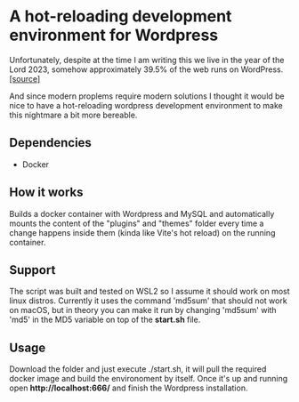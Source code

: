 # A hot-reloading development environment for Wordpress

Unfortunately, despite at the time I am writing this we live in the year of the Lord 2023, somehow approximately 39.5% of the web runs on WordPress. [[source]](https://techjury.net/blog/percentage-of-wordpress-websites/#gref)

And since modern proplems require modern solutions I thought it would be nice to have a hot-reloading wordpress development environment to make this nightmare a bit more bereable.

## Dependencies
* Docker

## How it works
Builds a docker container with Wordpress and MySQL and automatically mounts the content of the "plugins" and "themes" folder every time a change happens inside them (kinda like Vite's hot reload) on the running container.

## Support
The script was built and tested on WSL2 so I assume it should work on most linux distros.
Currently it uses the command 'md5sum' that should not work on macOS, but in theory you can make it run by changing 'md5sum' with 'md5' in the MD5 variable on top of the **start.sh** file.

## Usage
Download the folder and just execute ./start.sh, it will pull the required docker image and build the environoment by itself.
Once it's up and running open **http://localhost:666/** and finish the Wordpress installation.